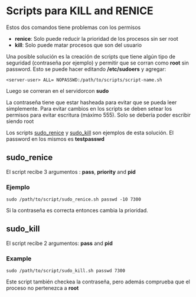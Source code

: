 # Scripts para KILL and RENICE

Estos dos comandos tiene problemas con los permisos

* **renice**: Solo puede reducir la prioridad de los procesos sin ser root
* **kill**: Solo puede matar procesos que son del usuario

Una posible solución es la creación de scripts que tiene algún tipo de seguridad (contraseña por ejemplo) y permitir que se corran como **root** sin password. Esto se puede hacer editando **/etc/sudoers** y agregar:
```
<server-user> ALL= NOPASSWD:/path/to/scripts/script-name.sh
```
Luego se correran en el servidorcon **sudo**

La contraseña tiene que estar hasheada para evitar que se pueda leer simplemente. Para evitar cambios en los scripts se deben setear los permisos para evitar escritura (máximo 555). Solo se debería poder escribir siendo root

Los scripts [sudo_renice](sudo_renice.sh) y [sudo_kill](sudo_kill.sh) son ejemplos de esta solución. El password en los mismos es **testpasswd**

## sudo_renice

El script recibe 3 argumentos : **pass**, **priority** and **pid**

### Ejemplo
```
sudo /path/to/script/sudo_renice.sh passwd -10 7300
```

Si la contraseña es correcta entonces cambia la prioridad.

## sudo_kill

El script recibe 2 argumentos: **pass** and **pid**

### Example
```
sudo /path/to/script/sudo_kill.sh passwd 7300
```

Este script también checkea la contraseña, pero además comprueba que el proceso no pertenezca a **root**
